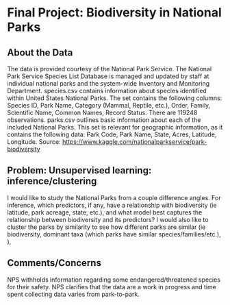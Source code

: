 # Final Project: Biodiversity in National Parks
## About the Data
The data is provided courtesy of the National Park Service. The National Park Service Species List Database is managed and updated by staff at individual national parks and the system-wide Inventory and Monitoring Department. 
species.csv contains information about species identified within United States National Parks. The set contains the following columns: Species ID, Park Name, Category (Mammal, Reptile, etc.), Order, Family, Scientific Name, Common Names, Record Status. There are 119248 observations.
parks.csv outlines basic information about each of the included National Parks. This set is relevant for geographic information, as it contains the following data: Park Code, Park Name, State, Acres, Latitude, Longitude.
Source: https://www.kaggle.com/nationalparkservice/park-biodiversity
## Problem: Unsupervised learning: inference/clustering
I would like to study the National Parks from a couple difference angles. For inference, which predictors, if any, have a relationship with biodiversity (ie latitude, park acreage, state, etc.), and what model best captures the relationship between biodiversity and its predictors? I would also like to cluster the parks by similarity to see how different parks are similar (ie biodiversity, dominant taxa (which parks have similar species/families/etc.), ),
## Comments/Concerns
NPS withholds information regarding some endangered/threatened species for their safety. NPS clarifies that the data are a work in progress and time spent collecting data varies from park-to-park.
